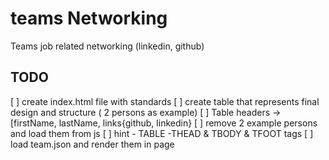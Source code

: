 # teams Networking

Teams job related networking  (linkedin, github)

## TODO

[ ] create index.html file with standards
[ ] create table that represents final design and structure ( 2 persons as example)
[ ] Table headers -> [firstName, lastName, links{github, linkedin}
[ ] remove 2 example persons and load them from js
[ ] hint - TABLE -THEAD & TBODY & TFOOT tags
[ ] load team.json and render them in page